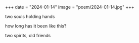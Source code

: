 +++
date = "2024-01-14"
image = "poem/2024-01-14.jpg"
+++

two souls holding hands

how long has it been like this?

two spirits, old friends
